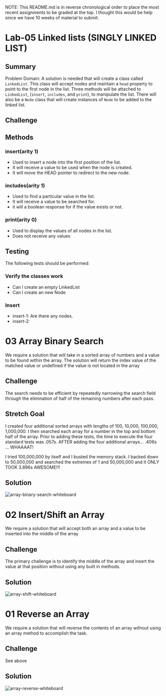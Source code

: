 NOTE: This README.md is in reverse chronological order to place the most recent assignments to be graded at the top.  I thought this would be help since we have 10 weeks of material to submit.  

# Lab-05 Linked lists (SINGLY LINKED LIST)

## Summary
Problem Domain:  A solution is needed that will create a class called ```LinkedList```.  This class will accept nodes and maintain a ```head``` property to point to the first node in the list.  Three methods will be attached to ```LinkedList```, (```insert```, ```includes```, and ```print```), to manipulate the list.  There will also be a ```Node``` class that will create instances of ```Node``` to be added to the linked list.

## Challenge


## Methods

### insert(arity 1)
* Used to insert a node into the first position of the list.
* It will receive a value to be used when the node is created.
* It will move the HEAD pointer to redirect to the new node.

### includes(arity 1)
* Used to find a particular value in the list.
* It will receive a value to be searched for.
* it will a boolean response for if the value exists or not.

### print(arity 0)
* Used to display the values of all nodes in the list.
* Does not receive any values

## Testing
The following tests should be performed:
### Verify the classes work
* Can I create an empty LinkedList
* Can I create an new Node

### Insert
* insert-1: Are there any nodes.
* insert-2: 




# 03 Array Binary Search
We require a solution that will take in a sorted array of numbers and a value to be found within the array.  The solution will return the index value of the matched value or undefined if the value is not located in the array

## Challenge
The search needs to be efficient by repeatedly narrowing the search field through the elimination of half of the remaining numbers after each pass. 

## Stretch Goal
I created four additional sorted arrays with lengths of 100, 10,000, 100,000, 1,000,000.  I then searched each array for a number in the top and bottom half of the array.  Prior to adding these tests, the time to execute the four standard tests was .057s.  AFTER adding the four additional arrays... .406s ... WHAAAAT!   

I tried 100,000,000 by itself and I busted the memory stack.  I backed down to 50,000,000 and searched the extremes of 1 and 50,000,000 and it ONLY TOOK 3.896s  AWESOME!!!

## Solution
![array-binary-search-whiteboard](https://raw.githubusercontent.com/dlchambersjr/data-structures-and-algorithms/master/assets/array-binary-search.jpg)

# 02 Insert/Shift an Array
We require a solution that will accept both an array and a value to be inserted into the middle of the array

## Challenge
The primary challenge is to identify the middle of the array and insert the value at that position without using any built in methods.

## Solution
![array-shift-whiteboard](https://raw.githubusercontent.com/dlchambersjr/data-structures-and-algorithms/master/assets/array-shift.jpg)

# 01 Reverse an Array
We require a solution that will reverse the contents of an array without using an array method to accomplish the task.

## Challenge
See above

## Solution
![array-reverse-whiteboard](https://raw.githubusercontent.com/dlchambersjr/data-structures-and-algorithms/master/assets/array-reverse.jpg)
